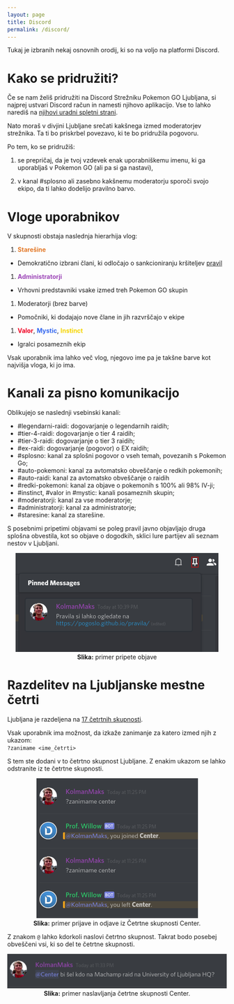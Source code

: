 ```yaml
---
layout: page
title: Discord
permalink: /discord/
---
```


Tukaj je izbranih nekaj osnovnih orodij, ki so na voljo na platformi Discord.

# Kako se pridružiti?

Če se nam želiš pridružiti na Discord Strežniku Pokemon GO Ljubljana, si
najprej ustvari Discord račun in namesti njihovo aplikacijo. Vse to lahko
narediš na [njihovi uradni spletni strani](https://discordapp.com/).

Nato moraš v divjini Ljubljane srečati kakšnega izmed moderatorjev strežnika. Ta
ti bo priskrbel povezavo, ki te bo pridružila pogovoru.

Po tem, ko se pridružiš:

  1. se prepričaj, da je tvoj vzdevek enak uporabniškemu imenu, ki ga uporabljaš
v Pokemon GO (ali pa si ga nastavi),

  1. v kanal #splosno ali zasebno kakšnemu moderatorju sporoči svojo ekipo, da
ti lahko dodelijo pravilno barvo.

# Vloge uporabnikov

V skupnosti obstaja naslednja hierarhija vlog:
 1. <span style="color: #e37929"><b>Starešine</b></span>
   - Demokratično izbrani člani, ki odločajo o sankcioniranju kršiteljev [pravil](/pravila/)
 1. <span style="color: #9c46b7"><b> Administratorji</b></span>
   - Vrhovni predstavniki vsake izmed treh Pokemon GO skupin
 1. Moderatorji (brez barve)
   - Pomočniki, ki dodajajo nove člane in jih razvrščajo v ekipe
 1. <span style="color: #f00022"><b> Valor</b></span>, <span style="color: #3568ef"><b>Mystic</b></span>, <span style="color: #f6d500"><b>Instinct</b></span>
   - Igralci posameznih ekip

Vsak uporabnik ima lahko več vlog, njegovo ime pa je takšne barve kot najvišja
vloga, ki jo ima.


# Kanali za pisno komunikacijo

Oblikujejo se naslednji vsebinski kanali:

 - #legendarni-raidi: dogovarjanje o legendarnih raidih;
 - #tier-4-raidi: dogovarjanje o tier 4 raidih;
 - #tier-3-raidi: dogovarjanje o tier 3 raidih;
 - #ex-raidi: dogovarjanje (pogovor) o EX raidih;
 - #splosno: kanal za splošni pogovor o vseh temah, povezanih s Pokemon Go;
 - #auto-pokemoni: kanal za avtomatsko obveščanje o redkih pokemonih;
 - #auto-raidi: kanal za avtomatsko obveščanje o raidih
 - #redki-pokemoni: kanal za objave o pokemonih s 100% ali 98% IV-ji;
 - #instinct, #valor in #mystic: kanali posameznih skupin;
 - #moderatorji: kanal za vse moderatorje;
 - #administratorji: kanal za administratorje;
 - #staresine: kanal za starešine.

S posebnimi pripetimi objavami se poleg pravil javno objavljajo druga splošna
obvestila, kot so objave o dogodkih, sklici lure partijev ali seznam nestov v
Ljubljani.

<center>
    <img src="/assets/img/rules/pinned_red.png" title="Pripete objave"/>
    <br>
    <b>Slika:</b> primer pripete objave
</center>

# Razdelitev na Ljubljanske mestne četrti

Ljubljana je razdeljena na [17 četrtnih skupnosti](https://sl.wikipedia.org/wiki/%C4%8Cetrtna_skupnost_Ljubljane).

Vsak uporabnik ima možnost, da izkaže zanimanje za katero izmed njih z ukazom:<br>
`?zanimame <ime_četrti>`

S tem ste dodani v to četrtno skupnost Ljubljane. Z enakim ukazom se lahko
odstranite iz te četrtne skupnosti.

<center>
    <img src="/assets/img/rules/zanimame.png" title="Zanimame Center"/>
    <br>
    <b>Slika:</b> primer prijave in odjave iz Četrtne skupnosti Center.
</center>

Z znakom `@` lahko kdorkoli naslovi četrtno skupnost. Takrat bodo posebej
obveščeni vsi, ki so del te četrtne skupnosti.

<center>
    <img src="/assets/img/rules/center_tag.png" title="@Center"/>
    <br>
    <b>Slika:</b> primer naslavljanja četrtne skupnosti Center.
</center>
